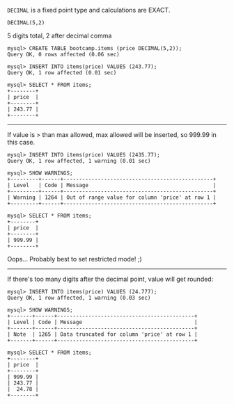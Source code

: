 `DECIMAL` is a fixed point type and calculations are EXACT.

`DECIMAL(5,2)`

5 digits total, 2 after decimal comma


```
mysql> CREATE TABLE bootcamp.items (price DECIMAL(5,2));
Query OK, 0 rows affected (0.06 sec)
```

```
mysql> INSERT INTO items(price) VALUES (243.77);
Query OK, 1 row affected (0.01 sec)

mysql> SELECT * FROM items;
+--------+
| price  |
+--------+
| 243.77 |
+--------+
```
<hr>

If value is > than max allowed, max allowed will be inserted, so 999.99 in this case. 

```
mysql> INSERT INTO items(price) VALUES (2435.77);
Query OK, 1 row affected, 1 warning (0.01 sec)

mysql> SHOW WARNINGS;
+---------+------+------------------------------------------------+
| Level   | Code | Message                                        |
+---------+------+------------------------------------------------+
| Warning | 1264 | Out of range value for column 'price' at row 1 |
+---------+------+------------------------------------------------+

mysql> SELECT * FROM items;
+--------+
| price  |
+--------+
| 999.99 |
+--------+
```

Oops... Probably best to set restricted mode! ;)

<hr>

If there's too many digits after the decimal point, value will get rounded:

```
mysql> INSERT INTO items(price) VALUES (24.777);
Query OK, 1 row affected, 1 warning (0.03 sec)

mysql> SHOW WARNINGS;
+-------+------+--------------------------------------------+
| Level | Code | Message                                    |
+-------+------+--------------------------------------------+
| Note  | 1265 | Data truncated for column 'price' at row 1 |
+-------+------+--------------------------------------------+

mysql> SELECT * FROM items;
+--------+
| price  |
+--------+
| 999.99 |
| 243.77 |
|  24.78 |
+--------+
```